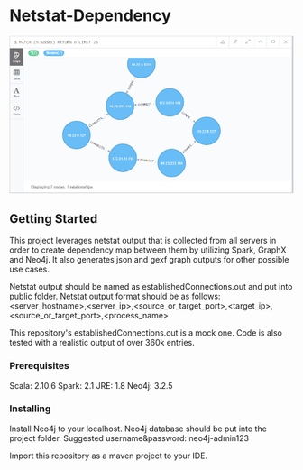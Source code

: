 # Netstat-Dependency
![alt text](https://raw.githubusercontent.com/Confman/Netstat-Dependency/master/Capture.PNG)

## Getting Started
This project leverages netstat output that is collected from all servers in order to create dependency map between them by utilizing Spark, GraphX and Neo4j.
It also generates json and gexf graph outputs for other possible use cases.

Netstat output should be named as establishedConnections.out and put into public folder.
Netstat output format should be as follows:
<server_hostname>,<server_ip>,<source_or_target_port>,<target_ip>,<source_or_target_port>,<process_name>
  
This repository's establishedConnections.out is a mock one. Code is also tested with a realistic output of over 360k entries. 

### Prerequisites
Scala: 2.10.6
Spark: 2.1
JRE: 1.8
Neo4j: 3.2.5

### Installing
Install Neo4j to your localhost.
Neo4j database should be put into the project folder.
Suggested username&password: neo4j-admin123

Import this repository as a maven project to your IDE.
